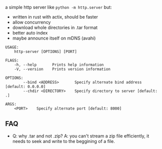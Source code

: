a simple http server like `python -m http.server` but:

* written in rust with actix, should be faster
* allow concurrency
* download whole directories in .tar format
* better auto index
* maybe announce itself on mDNS (avahi)

```
USAGE:
    http-server [OPTIONS] [PORT]

FLAGS:
    -h, --help       Prints help information
    -V, --version    Prints version information

OPTIONS:
        --bind <ADDRESS>       Specify alternate bind address [default: 0.0.0.0]
        --chdir <DIRECTORY>    Specify directory to server [default: .]

ARGS:
    <PORT>    Specify alternate port [default: 8000]
```

## FAQ

* Q: why .tar and not .zip? A: you can't stream a zip file efficiently, it needs to seek and write to the beggining of a file.
